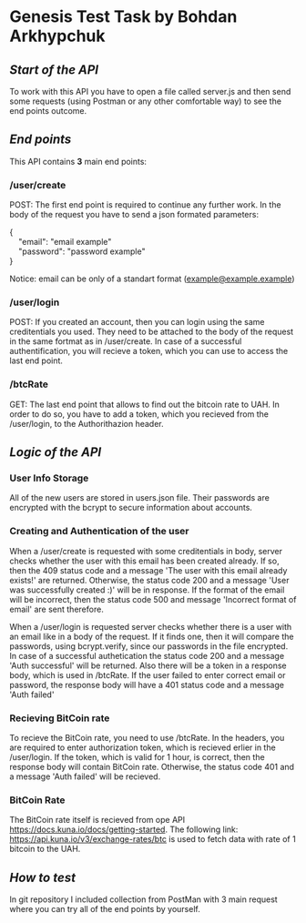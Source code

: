# Genesis Test Task by Bohdan Arkhypchuk

## *Start of the API*

To work with this API you have to open a file called server.js and then send some requests (using Postman or any other comfortable way) to see the end points outcome.

## *End points*

This API contains __3__ main end points:

### __/user/create__

POST: The first end point is required to continue any further work. In the body of the request you have to send a json formated parameters:

{<br>
&nbsp;&nbsp;&nbsp;&nbsp;"email": "email example"<br>
&nbsp;&nbsp;&nbsp;&nbsp;"password": "password example"<br>
}<br>

Notice: email can be only of a standart format (example@example.example)

### __/user/login__

POST: If you created an account, then you can login using the same creditentials you used. They need to be attached to the body of the request in the same fortmat as in /user/create. In case of a successful authentification, you will recieve a token, which you can use to access the last end point.

### __/btcRate__

GET: The last end point that allows to find out the bitcoin rate to UAH. In order to do so, you have to add a token, which you recieved from the /user/login, to the Authorithazion header.

## *Logic of the API*

### User Info Storage

All of the new users are stored in users.json file. Their passwords are encrypted with the bcrypt to secure information about accounts.

### Creating and Authentication of the user

When a /user/create is requested with some creditentials in body, server checks whether the user with this email has been created already. If so, then the 409 status code and a message 'The user with this email already exists!' are returned. Otherwise, the status code 200 and a message 'User was successfully created :)' will be in response. If the format of the email will be incorrect, then the status code 500 and message 'Incorrect format of email' are sent therefore.

When a /user/login is requested server checks whether there is a user with an email like in a body of the request. If it finds one, then it will compare the passwords, using bcrypt.verify, since our passwords in the file encrypted. In case of a successful authetication the status code 200 and a message 'Auth successful' will be returned. Also there will be a token in a response body, which is used in /btcRate. If the user failed to enter correct email or password, the response body will have a 401 status code and a message 'Auth failed'

### Recieving BitCoin rate

To recieve the BitCoin rate, you need to use /btcRate. In the headers, you are required to enter authorization token, which is recieved erlier in the /user/login. If the token, which is valid for 1 hour, is correct, then the response body will contain BitCoin rate. Otherwise, the status code 401 and a message 'Auth failed' will be recieved.

### BitCoin Rate

The BitCoin rate itself is recieved from ope API https://docs.kuna.io/docs/getting-started. 
The following link: https://api.kuna.io/v3/exchange-rates/btc is used to fetch data with rate of 1 bitcoin to the UAH.

## *How to test*

In git repository I included collection from PostMan with 3 main request where you can try all of the end points by yourself.


